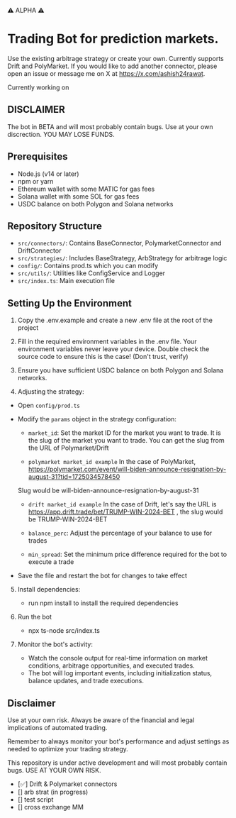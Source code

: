 ⚠️ ALPHA ⚠️

# Trading Bot for prediction markets.

Use the existing arbitrage strategy or create your own. Currently supports Drift and PolyMarket. If you would like to add another connector, please open an issue or message me on X at https://x.com/ashish24rawat.

Currently working on 

## DISCLAIMER

The bot in BETA and will most probably contain bugs. Use at your own discrection. YOU MAY LOSE FUNDS. 

## Prerequisites

- Node.js (v14 or later)
- npm or yarn
- Ethereum wallet with some MATIC for gas fees
- Solana wallet with some SOL for gas fees
- USDC balance on both Polygon and Solana networks

## Repository Structure

- `src/connectors/`: Contains BaseConnector, PolymarketConnector and DriftConnector
- `src/strategies/`: Includes BaseStrategy, ArbStrategy for arbitrage logic
- `config/`: Contains prod.ts which you can modify
- `src/utils/`: Utilities like ConfigService and Logger
- `src/index.ts`: Main execution file

## Setting Up the Environment

1. Copy the .env.example and create a new .env file at the root of the project

2. Fill in the required environment variables in the .env file. Your environment variables never leave your device. Double check the source code to ensure this is the case! (Don't trust, verify)

3. Ensure you have sufficient USDC balance on both Polygon and Solana networks.    

4. Adjusting the strategy:
- Open `config/prod.ts`
- Modify the `params` object in the strategy configuration:
  - `market_id`: Set the market ID for the market you want to trade. It is the slug of the market you want to trade. You can get the slug from the URL of Polymarket/Drift 

  - `polymarket market_id example`
  In the case of PolyMarket, https://polymarket.com/event/will-biden-announce-resignation-by-august-31?tid=1725034578450

  Slug would be will-biden-announce-resignation-by-august-31

  - `drift market_id example`
    In the case of Drift, let's say the URL is https://app.drift.trade/bet/TRUMP-WIN-2024-BET , 
    the slug would be TRUMP-WIN-2024-BET

  - `balance_perc`: Adjust the percentage of your balance to use for trades
  
  - `min_spread`: Set the minimum price difference required for the bot to execute a trade
- Save the file and restart the bot for changes to take effect


5. Install dependencies:
   - run npm install to install the required dependencies

6. Run the bot
   - npx ts-node src/index.ts

7. Monitor the bot's activity:
   - Watch the console output for real-time information on market conditions, arbitrage opportunities, and executed trades.
   - The bot will log important events, including initialization status, balance updates, and trade executions.

## Disclaimer

Use at your own risk. Always be aware of the financial and legal implications of automated trading.

Remember to always monitor your bot's performance and adjust settings as needed to optimize your trading strategy.


This repository is under active development and will most probably contain bugs. USE AT YOUR OWN RISK.


- [✅] Drift & Polymarket connectors 
- [] arb strat (in progress)
- [] test script
- [] cross exchange MM
